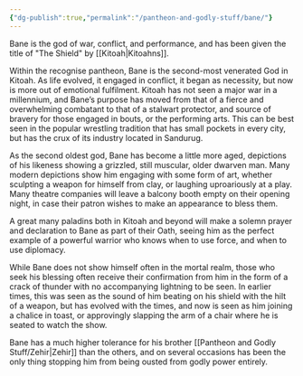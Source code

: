 ```yaml
---
{"dg-publish":true,"permalink":"/pantheon-and-godly-stuff/bane/"}
---
```


Bane is the god of war, conflict, and performance, and has been given the title of "The Shield" by [[Kitoah\|Kitoahns]]. 

Within the recognise pantheon, Bane is the second-most venerated God in Kitoah. As life evolved, it engaged in conflict, it began as necessity, but now is more out of emotional fulfilment. Kitoah has not seen a major war in a millennium, and Bane’s purpose has moved from that of a fierce and overwhelming combatant to that of a stalwart protector, and source of bravery for those engaged in bouts, or the performing arts. This can be best seen in the popular wrestling tradition that has small pockets in every city, but has the crux of its industry located in Sandurug. 

As the second oldest god, Bane has become a little more aged, depictions of his likeness showing a grizzled, still muscular, older dwarven man. Many modern depictions show him engaging with some form of art, whether sculpting a weapon for himself from clay, or laughing uproariously at a play. Many theatre companies will leave a balcony booth empty on their opening night, in case their patron wishes to make an appearance to bless them.

A great many paladins both in Kitoah and beyond will make a solemn prayer and declaration to Bane as part of their Oath, seeing him as the perfect example of a powerful warrior who knows when to use force, and when to use diplomacy.

While Bane does not show himself often in the mortal realm, those who seek his blessing often receive their confirmation from him in the form of a crack of thunder with no accompanying lightning to be seen. In earlier times, this was seen as the sound of him beating on his shield with the hilt of a weapon, but has evolved with the times, and now is seen as him joining a chalice in toast, or approvingly slapping the arm of a chair where he is seated to watch the show.

Bane has a much higher tolerance for his brother [[Pantheon and Godly Stuff/Zehir\|Zehir]] than the others, and on several occasions has been the only thing stopping him from being ousted from godly power entirely.